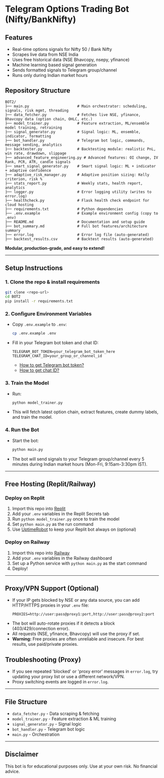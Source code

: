 # Telegram Options Trading Bot (Nifty/BankNifty)

## Features

- Real-time options signals for Nifty 50 / Bank Nifty
- Scrapes live data from NSE India
- Uses free historical data (NSE Bhavcopy, nsepy, yfinance)
- Machine learning based signal generation
- Sends formatted signals to Telegram group/channel
- Runs only during Indian market hours

## Repository Structure

```
BOT2/
├── main.py                      # Main orchestrator: scheduling, signals, risk mgmt, threading
├── data_fetcher.py              # Fetches live NSE, yfinance, Bhavcopy data (option chain, OHLC, etc.)
├── model_trainer.py             # Feature extraction, ML/ensemble model training, retraining
├── signal_generator.py          # Signal logic: ML, ensemble, indicator, formatting
├── bot_handler.py               # Telegram bot logic, commands, message sending, analytics
├── backtester.py                # Backtesting module: realistic PnL, win rate, drawdown, slippage
├── advanced_feature_engineering.py # Advanced features: OI change, IV Rank, PCR, ATR, candle signals
├── smart_signal_generator.py    # Smart signal logic: ML + indicator + adaptive confidence
├── adaptive_risk_manager.py     # Adaptive position sizing: Kelly criterion, risk %
├── stats_report.py              # Weekly stats, health report, analytics
├── logger.py                    # Error logging utility (writes to error.log)
├── healthcheck.py               # Flask health check endpoint for cloud hosting
├── requirements.txt             # Python dependencies
├── .env.example                 # Example environment config (copy to .env)
├── README.md                    # Documentation and setup guide
├── bot_summary.md               # Full bot features/architecture summary
├── error.log                    # Error log file (auto-generated)
├── backtest_results.csv         # Backtest results (auto-generated)
```

**Modular, production-grade, and easy to extend!**

---

## Setup Instructions

### 1. Clone the repo & install requirements

```bash
git clone <repo-url>
cd BOT2
pip install -r requirements.txt
```

### 2. Configure Environment Variables

- Copy `.env.example` to `.env`:
  ```bash
  cp .env.example .env
  ```
- Fill in your Telegram bot token and chat ID:
  ```env
  TELEGRAM_BOT_TOKEN=your_telegram_bot_token_here
  TELEGRAM_CHAT_ID=your_group_or_channel_id
  ```
  - [How to get Telegram bot token?](https://core.telegram.org/bots#6-botfather)
  - [How to get chat ID?](https://stackoverflow.com/a/32572159)

### 3. Train the Model

- Run:
  ```bash
  python model_trainer.py
  ```
- This will fetch latest option chain, extract features, create dummy labels, and train the model.

### 4. Run the Bot

- Start the bot:
  ```bash
  python main.py
  ```
- The bot will send signals to your Telegram group/channel every 5 minutes during Indian market hours (Mon-Fri, 9:15am-3:30pm IST).

---

## Free Hosting (Replit/Railway)

### Deploy on Replit

1. Import this repo into [Replit](https://replit.com/)
2. Add your `.env` variables in the Replit Secrets tab
3. Run `python model_trainer.py` once to train the model
4. Set `python main.py` as the run command
5. Use [UptimeRobot](https://uptimerobot.com/) to keep your Replit bot always on (optional)

### Deploy on Railway

1. Import this repo into [Railway](https://railway.app/)
2. Add your `.env` variables in the Railway dashboard
3. Set up a Python service with `python main.py` as the start command
4. Deploy!

---

## Proxy/VPN Support (Optional)

- If your IP gets blocked by NSE or any data source, you can add HTTP/HTTPS proxies in your `.env` file:
  ```env
  PROXIES=http://user:pass@proxy1:port,http://user:pass@proxy2:port
  ```
- The bot will auto-rotate proxies if it detects a block (403/429/connection error).
- All requests (NSE, yfinance, Bhavcopy) will use the proxy if set.
- **Warning:** Free proxies are often unreliable and insecure. For best results, use paid/private proxies.

## Troubleshooting (Proxy)

- If you see repeated 'blocked' or 'proxy error' messages in `error.log`, try updating your proxy list or use a different network/VPN.
- Proxy switching events are logged in `error.log`.

---

## File Structure

- `data_fetcher.py` - Data scraping & fetching
- `model_trainer.py` - Feature extraction & ML training
- `signal_generator.py` - Signal logic
- `bot_handler.py` - Telegram bot logic
- `main.py` - Orchestration

---

## Disclaimer

This bot is for educational purposes only. Use at your own risk. No financial advice.

